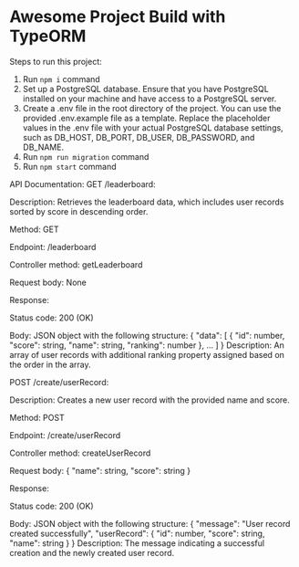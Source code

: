 # Awesome Project Build with TypeORM

Steps to run this project:

1. Run `npm i` command
2. Set up a PostgreSQL database. Ensure that you have PostgreSQL installed on your machine and have access to a PostgreSQL server.
3. Create a .env file in the root directory of the project. You can use the provided .env.example file as a template. Replace the placeholder values in the .env file with your actual PostgreSQL database settings, such as DB_HOST, DB_PORT, DB_USER, DB_PASSWORD, and DB_NAME.
4. Run `npm run migration` command
5. Run `npm start` command

API Documentation:
GET /leaderboard:

Description: Retrieves the leaderboard data, which includes user records sorted by score in descending order.

Method: GET

Endpoint: /leaderboard

Controller method: getLeaderboard

Request body: None

Response:

Status code: 200 (OK)

Body: JSON object with the following structure:
{
  "data": [
    {
      "id": number,
      "score": string,
      "name": string,
      "ranking": number
    },
    ...
  ]
}
Description: An array of user records with additional ranking property assigned based on the order in the array.

POST /create/userRecord:

Description: Creates a new user record with the provided name and score.

Method: POST

Endpoint: /create/userRecord

Controller method: createUserRecord

Request body:
{
  "name": string,
  "score": string
}

Response:

Status code: 200 (OK)

Body: JSON object with the following structure:
{
  "message": "User record created successfully",
  "userRecord": {
    "id": number,
    "score": string,
    "name": string
  }
}
Description: The message indicating a successful creation and the newly created user record.